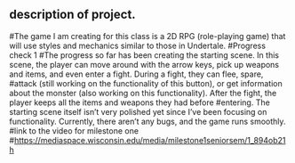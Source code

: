 ## description of project.
#The game I am creating for this class is a 2D RPG (role-playing game) that will use styles and mechanics similar to those in Undertale.
#Progress check 1
#The progress so far has been creating the starting scene. In this scene, the player can move around with the arrow keys, pick up weapons and items, and even enter a fight. During a fight, they can flee, spare, #attack (still working on the functionality of this button), or get information about the monster (also working on this functionality). After the fight, the player keeps all the items and weapons they had before #entering. The starting scene itself isn’t very polished yet since I’ve been focusing on functionality. Currently, there aren’t any bugs, and the game runs smoothly.
#link to the video for milestone one
#https://mediaspace.wisconsin.edu/media/milestone1seniorsem/1_894ob21h

